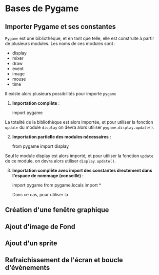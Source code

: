# Bases de Pygame

## Importer Pygame et ses constantes

`Pygame` est une bibliothèque, et en tant que telle, elle est construite à partir de plusieurs modules. Les noms de ces modules sont :

* display
* mixer
* draw
* event
* image
* mouse
* time

Il existe alors plusieurs possibilités pour importe `pygame` 

1. **Importation complète** :

    import pygame
    
  La totalité de la bibliothèque est alors importée, et pour utiliser la fonction `update` du module `display` on devra alors utiliser `pygame.display.update()`.

2. **Importation partielle des modules nécessaires** :

    from pygame import display
    
  Seul le module display est alors importé, et pour utiliser la fonction `update` de ce module, on devra alors utiliser `display.update()`. 

3. **Importation complète avec import des constantes drectement dans l'espace de nommage (conseillé)** :
  
    import pygame
    from pygame.locals import *
    
   Dans ce cas, pour utiliser la 
## Création d'une fenêtre graphique

## Ajout d'image de Fond

## Ajout d'un sprite

## Rafraichissement de l'écran et boucle d'évènements

## 
